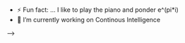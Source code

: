 - ⚡ Fun fact: ...  I like to play the piano and ponder e^(pi*i)
- 🔭 I’m currently working on Continous Intelligence


-->
